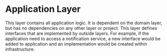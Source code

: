 ﻿# Application Layer

This layer contains all application logic. 
It is dependent on the domain layer, but has no dependencies on any other layer or project.
This layer defines interfaces that are implemented by outside layers. 
For example, if the application need to access a notification service, 
a new interface would be added to application and an implementation would be created within infrastructure.